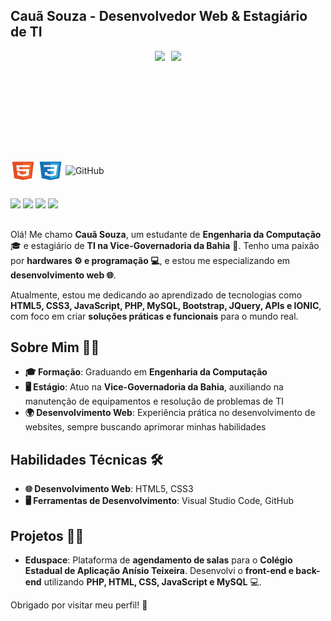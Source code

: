 ## Cauã Souza - Desenvolvedor Web & Estagiário de TI

<div style="display: flex; justify-content: center; gap: 10px;">
     <img height="160em" src="https://github-readme-stats.vercel.app/api?username=cauaszdev&show_icons=true&theme=chartreuse-dark"/>
     <img height="160em" src="https://github-readme-stats.vercel.app/api/top-langs/?username=anuraghazra&layout=compact&theme=chartreuse-dark"/>
</div>

<div style="display: inline_block"><br>
  <img align="center" alt="HTML" height="30" width="40" src="https://raw.githubusercontent.com/devicons/devicon/master/icons/html5/html5-original.svg">
  <img align="center" alt="CSS" height="30" width="40" src="https://raw.githubusercontent.com/devicons/devicon/master/icons/css3/css3-original.svg">
  <img align="center" alt="GitHub" height="30" width="40" src="https://icongr.am/simple/github.svg?size=40&color=ffffff">
</div>

  ##
 
<div> 
  <a href="https://instagram.com/sz.07_" target="_blank"><img src="https://img.shields.io/badge/-Instagram-%23E4405F?style=for-the-badge&logo=instagram&logoColor=white" target="_blank"></a>
  <a href="mailto:cauaszdev@gmail.com"><img src="https://img.shields.io/badge/-Gmail-%23333?style=for-the-badge&logo=gmail&logoColor=white" target="_blank"></a>
  <a href="https://www.linkedin.com/in/cauaszdev" target="_blank"><img src="https://img.shields.io/badge/-LinkedIn-%230077B5?style=for-the-badge&logo=linkedin&logoColor=white" target="_blank"></a>  
  <a href="https://portfoliocauasouza.free.nf/?i=1" target="_blank"><img src="https://img.shields.io/badge/-Portfólio-%23007ACC?style=for-the-badge&logo=web&logoColor=white" target="_blank"></a>  
</div>

##
Olá! Me chamo **Cauã Souza**, um estudante de **Engenharia da Computação** 🎓 e estagiário de **TI na Vice-Governadoria da Bahia** 🏢. Tenho uma paixão por **hardwares ⚙️ e programação 💻**, e estou me especializando em **desenvolvimento web 🌐**.

Atualmente, estou me dedicando ao aprendizado de tecnologias como **HTML5, CSS3, JavaScript, PHP, MySQL, Bootstrap, JQuery, APIs e IONIC**, com foco em criar **soluções práticas e funcionais** para o mundo real.

## Sobre Mim 👨‍💻

- **🎓 Formação**: Graduando em **Engenharia da Computação**  
- **🖥️ Estágio**: Atuo na **Vice-Governadoria da Bahia**, auxiliando na manutenção de equipamentos e resolução de problemas de TI  
- **🌍 Desenvolvimento Web**: Experiência prática no desenvolvimento de websites, sempre buscando aprimorar minhas habilidades  

## Habilidades Técnicas 🛠️

- **🌐 Desenvolvimento Web**: HTML5, CSS3  
- **🖥️ Ferramentas de Desenvolvimento**: Visual Studio Code, GitHub  

## Projetos 🧑‍💻

- **Eduspace**: Plataforma de **agendamento de salas** para o **Colégio Estadual de Aplicação Anísio Teixeira**. Desenvolvi o **front-end e back-end** utilizando **PHP, HTML, CSS, JavaScript e MySQL** 💻.  

Obrigado por visitar meu perfil! 🚀
